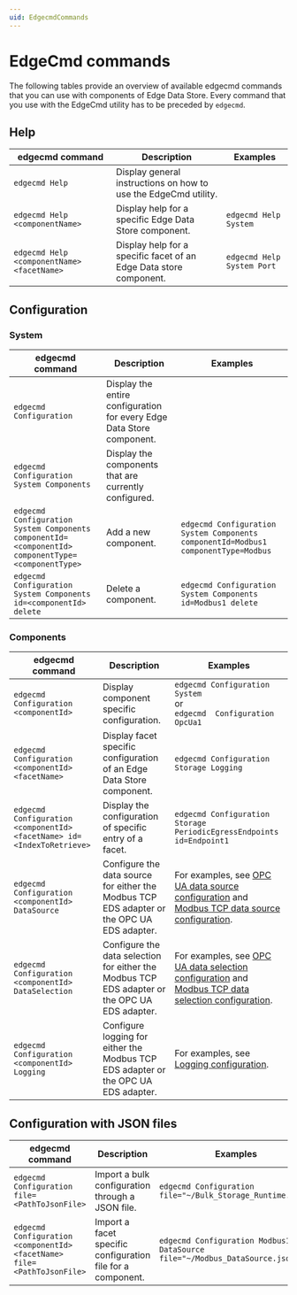 ```yaml
---
uid: EdgecmdCommands
---
```


# EdgeCmd commands

The following tables provide an overview of available edgecmd commands that you can use with components of Edge Data Store. Every command that you use with the EdgeCmd utility has to be preceded by `edgecmd`.

## Help

| edgecmd command | Description | Examples |
|-----------------|-------------|----------|
|`edgecmd Help`| Display general instructions on how to use the EdgeCmd utility. | 
|`edgecmd Help <componentName>`| Display help for a specific Edge Data Store component. | `edgecmd Help System`|
|`edgecmd Help <componentName> <facetName>`| Display help for a specific facet of an Edge Data store component. | `edgecmd Help System Port`|


## Configuration

### System

| edgecmd command | Description | Examples |
|-----------------|-------------|----------|
|`edgecmd Configuration`| Display the entire configuration for every Edge Data Store component. |
|`edgecmd Configuration System Components` |Display the components that are currently configured. | 
|`edgecmd Configuration System Components componentId=<componentId> componentType=<componentType>` | Add a new component.  | `edgecmd Configuration System Components componentId=Modbus1 componentType=Modbus`|
|`edgecmd Configuration System Components id=<componentId> delete` |Delete a component. | `edgecmd Configuration System Components id=Modbus1 delete` |

### Components
| edgecmd command | Description | Examples |
|-----------------|-------------|----------|
|`edgecmd Configuration <componentId>` | Display component specific configuration. | `edgecmd Configuration System`<br>or<br>`edgecmd  Configuration OpcUa1`|
|`edgecmd Configuration <componentId> <facetName>` | Display facet specific configuration of an Edge Data Store component. |  `edgecmd Configuration Storage Logging`|
|`edgecmd Configuration <componentId> <facetName> id=<IndexToRetrieve>`| Display the configuration of specific entry of a facet. | `edgecmd Configuration Storage PeriodicEgressEndpoints id=Endpoint1` |
|`edgecmd Configuration <componentId> DataSource` | Configure the data source for either the Modbus TCP EDS adapter or the OPC UA EDS adapter. | For examples, see [OPC UA data source configuration](xref:OPCUADataSourceConfiguration) and [Modbus TCP data source configuration](xref:ModbusTCPDataSourceConfiguration).|
|`edgecmd Configuration <componentId> DataSelection` | Configure the data selection for either the Modbus TCP EDS adapter or the OPC UA EDS adapter. | For examples, see [OPC UA data selection configuration](xref:OPCUADataSelectionConfiguration) and [Modbus TCP data selection configuration](xref:ModbusTCPDataSelectionConfiguration).|
|`edgecmd Configuration <componentId> Logging` | Configure logging for either the Modbus TCP EDS adapter or the OPC UA EDS adapter. | For examples, see [Logging configuration](xref:LoggingConfiguration).|

## Configuration with JSON files
| edgecmd command | Description | Examples |
|-----------------|-------------|----------|
| `edgecmd Configuration file=<PathToJsonFile>` | Import a bulk configuration through a JSON file. | `edgecmd Configuration file="~/Bulk_Storage_Runtime.json"`|
| `edgecmd Configuration <componentId> <facetName> file=<PathToJsonFile>` | Import a facet specific configuration file for a component. | `edgecmd Configuration Modbus1 DataSource file="~/Modbus_DataSource.json"`|
